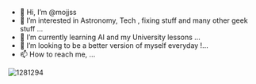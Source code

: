 - 👋 Hi, I’m @mojjss
- 👀 I’m interested in Astronomy, Tech , fixing stuff and many other geek stuff ...
- 🌱 I’m currently learning AI and my University lessons ...
- 💞️ I’m looking to be a better version of myself everyday !...
- 📫 How to reach me, ...

![1281294](https://user-images.githubusercontent.com/62790976/211205524-5f538fe4-678b-4fe7-8d7e-94e4f0a2cba4.gif)

<!---
mojjss/mojjss is a ✨ special ✨ repository because its `README.md` (this file) appears on your GitHub profile.
You can click the Preview link to take a look at your changes.
--->

